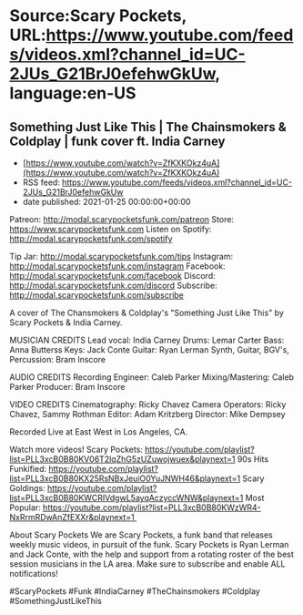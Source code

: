 # Source:Scary Pockets, URL:https://www.youtube.com/feeds/videos.xml?channel_id=UC-2JUs_G21BrJ0efehwGkUw, language:en-US

## Something Just Like This | The Chainsmokers & Coldplay | funk cover ft. India Carney
 - [https://www.youtube.com/watch?v=ZfKXKOkz4uA](https://www.youtube.com/watch?v=ZfKXKOkz4uA)
 - RSS feed: https://www.youtube.com/feeds/videos.xml?channel_id=UC-2JUs_G21BrJ0efehwGkUw
 - date published: 2021-01-25 00:00:00+00:00

Patreon: http://modal.scarypocketsfunk.com/patreon
Store: https://www.scarypocketsfunk.com
Listen on Spotify: http://modal.scarypocketsfunk.com/spotify

Tip Jar: http://modal.scarypocketsfunk.com/tips
Instagram: http://modal.scarypocketsfunk.com/instagram
Facebook: http://modal.scarypocketsfunk.com/facebook
Discord: http://modal.scarypocketsfunk.com/discord
Subscribe: http://modal.scarypocketsfunk.com/subscribe

A cover of The Chansmokers & Coldplay's "Something Just Like This" by Scary Pockets & India Carney.

MUSICIAN CREDITS
Lead vocal: India Carney
Drums: Lemar Carter
Bass: Anna Butterss
Keys: Jack Conte
Guitar: Ryan Lerman
Synth, Guitar, BGV's, Percussion: Bram Inscore

AUDIO CREDITS
Recording Engineer: Caleb Parker
Mixing/Mastering: Caleb Parker
Producer: Bram Inscore

VIDEO CREDITS
Cinematography: Ricky Chavez
Camera Operators: Ricky Chavez, Sammy Rothman
Editor: Adam Kritzberg
Director: Mike Dempsey

Recorded Live at East West in Los Angeles, CA.

Watch more videos! 
Scary Pockets: https://youtube.com/playlist?list=PLL3xcB0B80KV06T2lqZhG5zUZuwojwuex&playnext=1 
90s Hits Funkified: https://youtube.com/playlist?list=PLL3xcB0B80KX25RsNBxJeuiO0YuJNWH46&playnext=1 
Scary Goldings: https://youtube.com/playlist?list=PLL3xcB0B80KWCRIVdgwL5ayqAczyccWNW&playnext=1 
Most Popular: https://youtube.com/playlist?list=PLL3xcB0B80KWzWR4-NxRrmRDwAnZfEXXr&playnext=1 

About Scary Pockets 
We are Scary Pockets, a funk band that releases weekly music videos, in pursuit of the funk. Scary Pockets is Ryan Lerman and Jack Conte, with the help and support from a rotating roster of the best session musicians in the LA area. Make sure to subscribe and enable ALL notifications! 

#ScaryPockets #Funk #IndiaCarney #TheChainsmokers #Coldplay #SomethingJustLikeThis

